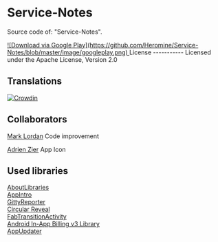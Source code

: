 # Service-Notes

Source code of: "Service-Notes".


<a href="https://play.google.com/store/apps/details?id=notes.service.com.servicenotes">
![Download via Google Play](https://github.com/Heromine/Service-Notes/blob/master/image/googleplay.png) 
</a>
License
-----------
Licensed under the Apache License, Version 2.0

Translations
-----------
[![Crowdin](https://d322cqt584bo4o.cloudfront.net/service-notes/localized.svg)](https://crowdin.com/project/service-notes)

Collaborators
-----------
[Mark Lordan](https://github.com/DarkNormal) Code improvement

[Adrien Zier](https://plus.google.com/u/0/+AdrienZier) App Icon

Used libraries
-----------
[AboutLibraries](https://github.com/mikepenz/AboutLibraries)<br>
[AppIntro](https://github.com/PaoloRotolo/AppIntro)<br>
[GittyReporter](https://github.com/PaoloRotolo/GittyReporter)<br>
[Circular Reveal](https://github.com/ozodrukh/CircularReveal)<br>
[FabTransitionActivity](https://github.com/coyarzun89/FabTransitionActivity)<br>
[Android In-App Billing v3 Library](https://github.com/anjlab/android-inapp-billing-v3)<br>
[AppUpdater](https://github.com/javiersantos/AppUpdater)<br>

